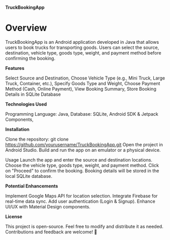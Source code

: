 **TruckBookingApp**
# Overview

TruckBookingApp is an Android application developed in Java that allows users to book trucks for transporting goods. Users can select the source, destination, vehicle type, goods type, weight, and payment method before confirming the booking.

**Features**

Select Source and Destination, Choose Vehicle Type (e.g., Mini Truck, Large Truck, Container, etc.), Specify Goods Type and Weight, Choose Payment Method (Cash, Online Payment), View Booking Summary, Store Booking Details in SQLite Database

**Technologies Used**

Programming Language: Java, Database: SQLite, Android SDK & Jetpack Components,

**Installation**

Clone the repository: git clone https://github.com/yourusername/TruckBookingApp.git Open the project in Android Studio. Build and run the app on an emulator or a physical device.

Usage Launch the app and enter the source and destination locations. Choose the vehicle type, goods type, weight, and payment method. Click on "Proceed" to confirm the booking. Booking details will be stored in the local SQLite database.

**Potential Enhancements**

Implement Google Maps API for location selection. Integrate Firebase for real-time data sync. Add user authentication (Login & Signup). Enhance UI/UX with Material Design components.

**License**

This project is open-source. Feel free to modify and distribute it as needed. Contributions and feedback are welcome! 🚛
